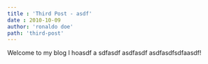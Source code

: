 ```yaml
---
title : 'Third Post - asdf'
date : 2010-10-09
author: 'ronaldo doe'
path: 'third-post'
---
```


Welcome to my blog I hoasdf a sdfasdf  asdfasdf asdfasdfsdfaasdf!